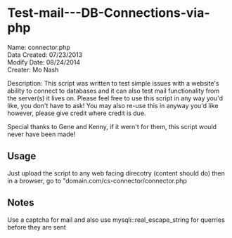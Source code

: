 # Test-mail---DB-Connections-via-php
Name: connector.php  
Data Created: 07/23/2013  
Modify Date: 08/24/2014  
Creater: Mo Nash  

Description: This script was written to test simple issues with a website's ability to connect to databases and it can also test mail functionality from the server(s) it lives on. Please feel free to use this script in any way you'd like, you don't have to ask! You may also re-use this in anyway you'd like however, please give credit where credit is due.  

Special thanks to Gene and Kenny, if it wern't for them, this script would never have been made!  

## Usage
Just upload the script to any web facing direcotry (content should do) then in a browser, go to "domain.com/cs-connector/connector.php

## Notes
Use a captcha for mail and also use mysqli::real_escape_string for querries before they are sent
